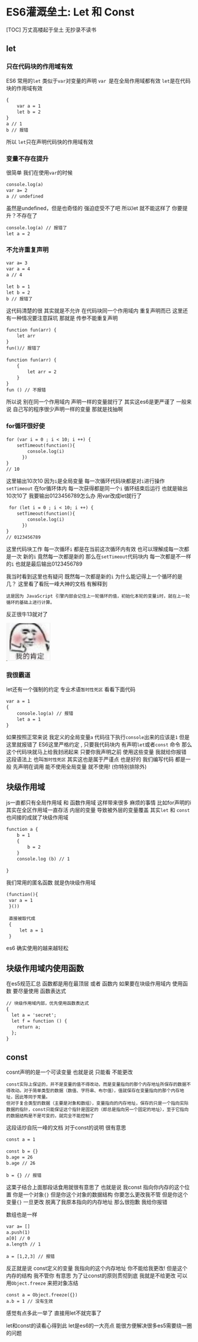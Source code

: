 # ES6灌溉垒土: Let 和 Const
[TOC]
万丈高楼起于垒土 
无抄录不读书
## let
### 只在代码块的作用域有效
ES6 常用的`let` 类似于`var`对变量的声明 
`var `是在全局作用域都有效
`let`是在代码块的作用域有效
```
{
    var a = 1
    let b = 2
}
a // 1
b // 报错
```
所以 `let`只在声明代码快的作用域有效
### 变量不存在提升
很简单 我们在使用`var`的时候
```
console.log(a)
var a= 2
a // undefined
```
虽然是undefined，但是也奇怪的 强迫症受不了吧
所以let 就不能这样了 你要提升？不存在了 
```
console.log(a) // 报错了
let a = 2
```
### 不允许重复声明
```
var a= 3
var a = 4
a // 4

let b = 1
let b = 2
b // 报错了
```
这代码清楚的很 其实就是不允许 在代码块同一个作用域内 重复声明而已
这里还有一种情况要注意踩坑 那就是 传参不能重复声明
```
function fun(arr) {
    let arr 
}
fun()// 报错了

function fun(arr) {
    {
        let arr = 2
    }
}
fun () // 不报错
```
所以说 别在同一个作用域内 声明一样的变量就行了 
其实这es6是更严谨了 一般来说 自己写的程序很少声明一样的变量 那就是找抽啊

### for循环很好使
```
for (var i = 0 ; i < 10; i ++) {
    setTimeout(function(){
        console.log(i)
      })
}
// 10
```
这里输出10次10 因为`i`是全局变量 每一次循环代码块都是对`i`进行操作
`setTimeout` 在for循环体内 每一次获得都是同一个`i` 循环结束后运行 也就是输出10次10了
我要输出0123456789怎么办 用var改成let就行了
```
 for (let i = 0 ; i < 10; i ++) {
    setTimeout(function(){
        console.log(i)
      })
}
// 0123456789
```
这里代码块工作 每一次循环`i` 都是在当前这次循环内有效 也可以理解成每一次都是一次 新的`i`
竟然每一次都是新的 那么在`setTimeout`代码块内 每一次都是不一样的`i` 也就是最后输出0123456789

我当时看到这里也有疑问 既然每一次都是新的`i` 为什么能记得上一个循环的是几？
这里看了看阮一峰大神的文档  有解释到
```
这是因为 JavaScript 引擎内部会记住上一轮循环的值，初始化本轮的变量i时，就在上一轮循环的基础上进行计算。
```
反正很牛13就对了

![](./_image/2020-12-11-20-35-01.jpg)

### 我很霸道
let还有一个强制的约定 专业术语`暂时性死区`
看看下面代码
```
var a = 1
{
    console.log(a) // 报错
    let a = 1
}
```
如果按照正常来说 我定义的全局变量`a` 代码往下执行`console`出来的应该是`1`
但是这里就报错了 
ES6这里严格约定 , 只要我代码块内 有声明`let`或者`const` 命令 那么这个代码块就马上给我封闭起来
只要你我声明之前 使用这些变量 我就给你报错
这段语法上 也叫`暂时性死区`
其实这也是属于严谨点 也是好的 我们编写代码 都是一般 先声明在调用 能不使用全局变量 就不使用!
(你特别排除外)





## 块级作用域
js一直都只有全局作用域 和 函数作用域
这样带来很多 麻烦的事情
比如for声明的i 其实在全区作用域一直存活
内层的变量 导致被外层的变量覆盖
其实`let` 和 `const` 也间接的成就了块级作用域
```
function a {
    b = 1
    {
        b = 2
    }
    console.log (b) // 1

}
```
我们常用的匿名函数 就是伪块级作用域
```
(function(){
 var a = 1 
 }())
 
 直接被取代成
 {
     let a = 1
 }
```
es6 确实使用的越来越轻松

## 块级作用域内使用函数
在es5规范汇总 函数都是用在最顶层 或者 函数内
如果要在块级作用域内 使用函数
要尽量使用 函数表达式
```
// 块级作用域内部，优先使用函数表达式
{
  let a = 'secret';
  let f = function () {
    return a;
  };
}
```
## const
cosnt声明的是一个可读变量 也就是说 只能看 不能更改
```
const实际上保证的，并不是变量的值不得改动，而是变量指向的那个内存地址所保存的数据不得改动。对于简单类型的数据（数值、字符串、布尔值），值就保存在变量指向的那个内存地址，因此等同于常量。
但对于复合类型的数据（主要是对象和数组），变量指向的内存地址，保存的只是一个指向实际数据的指针，const只能保证这个指针是固定的（即总是指向另一个固定的地址），至于它指向的数据结构是不是可变的，就完全不能控制了
```
这段话炒自阮一峰的文档 对于const的说明 很有意思 
```
const a = 1

const b = {}
b.age = 26
b.age // 26

b = {} // 报错
```
这栗子结合上面那段话食用就很有意思了  也就是说 
我const 指向你内存的这个位置 你是一个对象`{}`  但是你这个对象的数据结构 你要怎么更改我不管 
但是你这个变量`{}` 一旦更改 脱离了我原本指向的内存地址 那么很抱歉 我给你报错

数组也是一样
```
var a= []
a.push(1)
a[0] // 0
a.length // 1

a = [1,2,3] // 报错
```
反正就是说 const定义的变量 我指向的这个内存地址 你不能给我更改! 但是这个内存的结构 我不管你 
有意思
为了让const的原则贯彻到底 我就是不给更改
可以用`Object.freeze` 来把对象冻结
```
const a = Object.freeze({})
a.b = 1 // 没有生效
```
感觉有点多此一举了 直接用let不就完事了

let和const的读看心得到此 let是es6的一大亮点 能很方便解决很多es5需要绕一圈的问题
